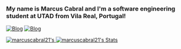 ### My name is Marcus Cabral and I'm a software engineering student at UTAD from Vila Real, Portugal! 

[![Blog](https://img.shields.io/badge/LinkedIn-0077B5?style=for-the-badge&logo=linkedin&logoColor=white)](https://www.linkedin.com/in/marcus-cabral-529a61233/)
[![Blog](https://img.shields.io/badge/Gmail-D14836?style=for-the-badge&logo=gmail&logoColor=white)](mailto:marcusdavicabral2101@gmail.com)

 <a href="https://github.com/marcuscabral21/marcuscabral21">
    <img src="https://github-readme-stats.vercel.app/api?username=marcuscabral21&show_icons=true&line_height=20&count_private=true&title_color=8c1aff&text_color=ffffff&bg_color=1d1f21&border_color=000000" alt="marcuscabral21's"/>
  </a>
   <a href=https://github.com/marcuscabral21/marcuscabral21">
    <img src="https://github-readme-stats.vercel.app/api/top-langs/?username=Gugaa03&layout=compact&title_color=8c1aff&text_color=ffffff&bg_color=1d1f21&border_color=000000&langs_count=6" alt="marcuscabral21's Stats"/>

